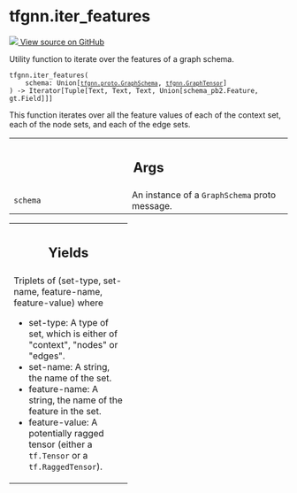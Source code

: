 # tfgnn.iter_features

<!-- Insert buttons and diff -->

<a target="_blank" href="https://github.com/tensorflow/gnn/tree/master/tensorflow_gnn/graph/schema_utils.py#L330-L359">
<img src="https://www.tensorflow.org/images/GitHub-Mark-32px.png" /> View source
on GitHub </a>

Utility function to iterate over the features of a graph schema.

<pre class="devsite-click-to-copy prettyprint lang-py tfo-signature-link">
<code>tfgnn.iter_features(
    schema: Union[<a href="../tfgnn/proto/GraphSchema.md"><code>tfgnn.proto.GraphSchema</code></a>, <a href="../tfgnn/GraphTensor.md"><code>tfgnn.GraphTensor</code></a>]
) -> Iterator[Tuple[Text, Text, Text, Union[schema_pb2.Feature, gt.Field]]]
</code></pre>

<!-- Placeholder for "Used in" -->

This function iterates over all the feature values of each of the context set,
each of the node sets, and each of the edge sets.

<!-- Tabular view -->

 <table class="responsive fixed orange">
<colgroup><col width="214px"><col></colgroup>
<tr><th colspan="2"><h2 class="add-link">Args</h2></th></tr>

<tr>
<td>
<code>schema</code><a id="schema"></a>
</td>
<td>
An instance of a <code>GraphSchema</code> proto message.
</td>
</tr>
</table>

<!-- Tabular view -->

 <table class="responsive fixed orange">
<colgroup><col width="214px"><col></colgroup>
<tr><th colspan="2"><h2 class="add-link">Yields</h2></th></tr>
<tr class="alt">
<td colspan="2">
Triplets of (set-type, set-name, feature-name, feature-value) where

*   set-type: A type of set, which is either of "context", "nodes" or "edges".
*   set-name: A string, the name of the set.
*   feature-name: A string, the name of the feature in the set.
*   feature-value: A potentially ragged tensor (either a <code>tf.Tensor</code>
    or a <code>tf.RaggedTensor</code>). </td> </tr>

</table>
